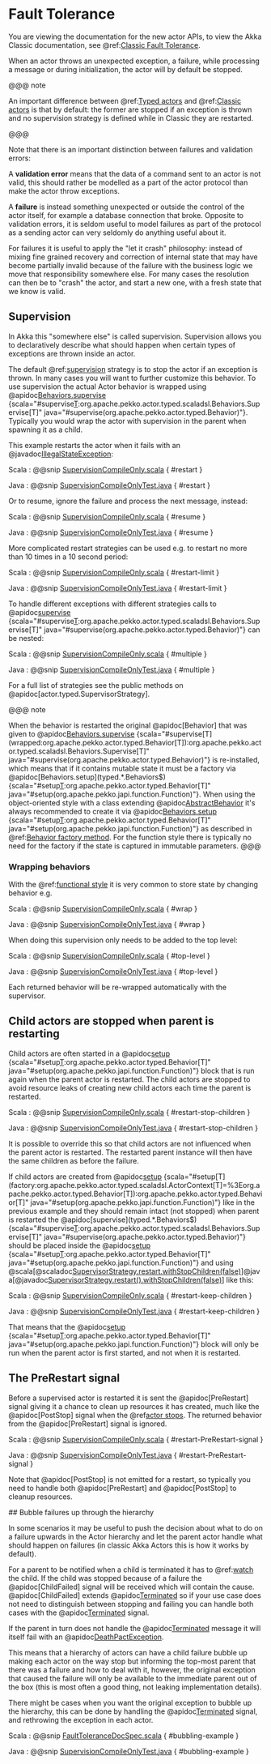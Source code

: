 # Fault Tolerance

You are viewing the documentation for the new actor APIs, to view the Akka Classic documentation, see @ref:[Classic Fault Tolerance](../fault-tolerance.md).

When an actor throws an unexpected exception, a failure, while processing a message or during initialization, the actor
will by default be stopped.

@@@ note

An important difference between @ref:[Typed actors](actors.md) and @ref:[Classic actors](../actors.md) is that 
by default: the former are stopped if an exception is thrown and no supervision strategy is defined while in Classic they are restarted.

@@@

Note that there is an important distinction between failures and validation errors:

A **validation error** means that the data of a command sent to an actor is not valid, this should rather be modelled as a
part of the actor protocol than make the actor throw exceptions.

A **failure** is instead something unexpected or outside the control of the actor itself, for example a database connection
that broke. Opposite to validation errors, it is seldom useful to model failures as part of the protocol as a sending actor
can very seldomly do anything useful about it.

For failures it is useful to apply the "let it crash" philosophy: instead of mixing fine grained recovery and correction
of internal state that may have become partially invalid because of the failure with the business logic we move that
responsibility somewhere else. For many cases the resolution can then be to "crash" the actor, and start a new one,
with a fresh state that we know is valid.

## Supervision

In Akka this "somewhere else" is called supervision. Supervision allows you to declaratively describe what should happen when certain types of exceptions are thrown inside an actor. 

The default @ref:[supervision](../general/supervision.md) strategy is to stop the actor if an exception is thrown. 
In many cases you will want to further customize this behavior. To use supervision the actual Actor behavior is wrapped using @apidoc[Behaviors.supervise](typed.*.Behaviors$) {scala="#supervise[T](wrapped:org.apache.pekko.actor.typed.Behavior[T]):org.apache.pekko.actor.typed.scaladsl.Behaviors.Supervise[T]" java="#supervise(org.apache.pekko.actor.typed.Behavior)"}. 
Typically you would wrap the actor with supervision in the parent when spawning it as a child.
 
This example restarts the actor when it fails with an @javadoc[IllegalStateException](java.lang.IllegalStateException): 


Scala
:  @@snip [SupervisionCompileOnly.scala](/actor-typed-tests/src/test/scala/docs/org/apache/pekko/typed/supervision/SupervisionCompileOnly.scala) { #restart }

Java
:  @@snip [SupervisionCompileOnlyTest.java](/actor-typed-tests/src/test/java/jdocs/org/apache/pekko/typed/supervision/SupervisionCompileOnlyTest.java) { #restart }

Or to resume, ignore the failure and process the next message, instead:

Scala
:  @@snip [SupervisionCompileOnly.scala](/actor-typed-tests/src/test/scala/docs/org/apache/pekko/typed/supervision/SupervisionCompileOnly.scala) { #resume }

Java
:  @@snip [SupervisionCompileOnlyTest.java](/actor-typed-tests/src/test/java/jdocs/org/apache/pekko/typed/supervision/SupervisionCompileOnlyTest.java) { #resume }

More complicated restart strategies can be used e.g. to restart no more than 10
times in a 10 second period:

Scala
:  @@snip [SupervisionCompileOnly.scala](/actor-typed-tests/src/test/scala/docs/org/apache/pekko/typed/supervision/SupervisionCompileOnly.scala) { #restart-limit }

Java
:  @@snip [SupervisionCompileOnlyTest.java](/actor-typed-tests/src/test/java/jdocs/org/apache/pekko/typed/supervision/SupervisionCompileOnlyTest.java) { #restart-limit }

To handle different exceptions with different strategies calls to @apidoc[supervise](typed.*.Behaviors$) {scala="#supervise[T](wrapped:org.apache.pekko.actor.typed.Behavior[T]):org.apache.pekko.actor.typed.scaladsl.Behaviors.Supervise[T]" java="#supervise(org.apache.pekko.actor.typed.Behavior)"}
can be nested:

Scala
:  @@snip [SupervisionCompileOnly.scala](/actor-typed-tests/src/test/scala/docs/org/apache/pekko/typed/supervision/SupervisionCompileOnly.scala) { #multiple }

Java
:  @@snip [SupervisionCompileOnlyTest.java](/actor-typed-tests/src/test/java/jdocs/org/apache/pekko/typed/supervision/SupervisionCompileOnlyTest.java) { #multiple }

For a full list of strategies see the public methods on @apidoc[actor.typed.SupervisorStrategy].

@@@ note

When the behavior is restarted the original @apidoc[Behavior] that was given to @apidoc[Behaviors.supervise](typed.*.Behaviors$) {scala="#supervise[T](wrapped:org.apache.pekko.actor.typed.Behavior[T]):org.apache.pekko.actor.typed.scaladsl.Behaviors.Supervise[T]" java="#supervise(org.apache.pekko.actor.typed.Behavior)"} is re-installed,
which means that if it contains mutable state it must be a factory via @apidoc[Behaviors.setup](typed.*.Behaviors$) {scala="#setup[T](factory:org.apache.pekko.actor.typed.scaladsl.ActorContext[T]=%3Eorg.apache.pekko.actor.typed.Behavior[T]):org.apache.pekko.actor.typed.Behavior[T]" java="#setup(org.apache.pekko.japi.function.Function)"}. When using the
object-oriented style with a class extending @apidoc[AbstractBehavior](typed.*.AbstractBehavior) it's always recommended to create it via
@apidoc[Behaviors.setup](typed.*.Behaviors$) {scala="#setup[T](factory:org.apache.pekko.actor.typed.scaladsl.ActorContext[T]=%3Eorg.apache.pekko.actor.typed.Behavior[T]):org.apache.pekko.actor.typed.Behavior[T]" java="#setup(org.apache.pekko.japi.function.Function)"} as described in @ref:[Behavior factory method](style-guide.md#behavior-factory-method).
For the function style there is typically no need for the factory if the state is captured in immutable
parameters.
@@@

### Wrapping behaviors

With the @ref:[functional style](style-guide.md#functional-versus-object-oriented-style) it is very common
to store state by changing behavior e.g.

Scala
:  @@snip [SupervisionCompileOnly.scala](/actor-typed-tests/src/test/scala/docs/org/apache/pekko/typed/supervision/SupervisionCompileOnly.scala) { #wrap }

Java
:  @@snip [SupervisionCompileOnlyTest.java](/actor-typed-tests/src/test/java/jdocs/org/apache/pekko/typed/supervision/SupervisionCompileOnlyTest.java) { #wrap }

When doing this supervision only needs to be added to the top level:

Scala
:  @@snip [SupervisionCompileOnly.scala](/actor-typed-tests/src/test/scala/docs/org/apache/pekko/typed/supervision/SupervisionCompileOnly.scala) { #top-level }

Java
:  @@snip [SupervisionCompileOnlyTest.java](/actor-typed-tests/src/test/java/jdocs/org/apache/pekko/typed/supervision/SupervisionCompileOnlyTest.java) { #top-level }

Each returned behavior will be re-wrapped automatically with the supervisor.

## Child actors are stopped when parent is restarting

Child actors are often started in a @apidoc[setup](typed.*.Behaviors$) {scala="#setup[T](factory:org.apache.pekko.actor.typed.scaladsl.ActorContext[T]=%3Eorg.apache.pekko.actor.typed.Behavior[T]):org.apache.pekko.actor.typed.Behavior[T]" java="#setup(org.apache.pekko.japi.function.Function)"} block that is run again when the parent actor is restarted.
The child actors are stopped to avoid resource leaks of creating new child actors each time the parent is restarted.

Scala
:  @@snip [SupervisionCompileOnly.scala](/actor-typed-tests/src/test/scala/docs/org/apache/pekko/typed/supervision/SupervisionCompileOnly.scala) { #restart-stop-children }

Java
:  @@snip [SupervisionCompileOnlyTest.java](/actor-typed-tests/src/test/java/jdocs/org/apache/pekko/typed/supervision/SupervisionCompileOnlyTest.java) { #restart-stop-children }

It is possible to override this so that child actors are not influenced when the parent actor is restarted.
The restarted parent instance will then have the same children as before the failure.

If child actors are created from @apidoc[setup](typed.*.Behaviors$) {scala="#setup[T](factory:org.apache.pekko.actor.typed.scaladsl.ActorContext[T]=%3Eorg.apache.pekko.actor.typed.Behavior[T]):org.apache.pekko.actor.typed.Behavior[T]" java="#setup(org.apache.pekko.japi.function.Function)"} like in the previous example and they should remain intact (not stopped)
when parent is restarted the @apidoc[supervise](typed.*.Behaviors$) {scala="#supervise[T](wrapped:org.apache.pekko.actor.typed.Behavior[T]):org.apache.pekko.actor.typed.scaladsl.Behaviors.Supervise[T]" java="#supervise(org.apache.pekko.actor.typed.Behavior)"} should be placed inside the @apidoc[setup](typed.*.Behaviors$) {scala="#setup[T](factory:org.apache.pekko.actor.typed.scaladsl.ActorContext[T]=%3Eorg.apache.pekko.actor.typed.Behavior[T]):org.apache.pekko.actor.typed.Behavior[T]" java="#setup(org.apache.pekko.japi.function.Function)"} and using
@scala[@scaladoc[SupervisorStrategy.restart.withStopChildren(false)](pekko.actor.typed.RestartSupervisorStrategy#withStopChildren(enabled:Boolean):org.apache.pekko.actor.typed.RestartSupervisorStrategy)]@java[@javadoc[SupervisorStrategy.restart().withStopChildren(false)](pekko.actor.typed.RestartSupervisorStrategy#withStopChildren(boolean))]
like this:

Scala
:  @@snip [SupervisionCompileOnly.scala](/actor-typed-tests/src/test/scala/docs/org/apache/pekko/typed/supervision/SupervisionCompileOnly.scala) { #restart-keep-children }

Java
:  @@snip [SupervisionCompileOnlyTest.java](/actor-typed-tests/src/test/java/jdocs/org/apache/pekko/typed/supervision/SupervisionCompileOnlyTest.java) { #restart-keep-children }

That means that the @apidoc[setup](typed.*.Behaviors$) {scala="#setup[T](factory:org.apache.pekko.actor.typed.scaladsl.ActorContext[T]=%3Eorg.apache.pekko.actor.typed.Behavior[T]):org.apache.pekko.actor.typed.Behavior[T]" java="#setup(org.apache.pekko.japi.function.Function)"} block will only be run when the parent actor is first started, and not when it is
restarted.

## The PreRestart signal

Before a supervised actor is restarted it is sent the @apidoc[PreRestart] signal giving it a chance to clean up resources
it has created, much like the @apidoc[PostStop] signal when the @ref[actor stops](actor-lifecycle.md#stopping-actors). 
The returned behavior from the @apidoc[PreRestart] signal is ignored.

Scala
:  @@snip [SupervisionCompileOnly.scala](/actor-typed-tests/src/test/scala/docs/org/apache/pekko/typed/supervision/SupervisionCompileOnly.scala) { #restart-PreRestart-signal }

Java
:  @@snip [SupervisionCompileOnlyTest.java](/actor-typed-tests/src/test/java/jdocs/org/apache/pekko/typed/supervision/SupervisionCompileOnlyTest.java) { #restart-PreRestart-signal }

Note that @apidoc[PostStop] is not emitted for a restart, so typically you need to handle both @apidoc[PreRestart] and @apidoc[PostStop]
to cleanup resources.

<a id="bubble"/>
## Bubble failures up through the hierarchy

In some scenarios it may be useful to push the decision about what to do on a failure upwards in the Actor hierarchy
 and let the parent actor handle what should happen on failures (in classic Akka Actors this is how it works by default).

For a parent to be notified when a child is terminated it has to @ref:[watch](actor-lifecycle.md#watching-actors) the
child. If the child was stopped because of a failure the @apidoc[ChildFailed] signal will be received which will contain the
cause. @apidoc[ChildFailed] extends @apidoc[Terminated](typed.Terminated) so if your use case does not need to distinguish between stopping and failing
you can handle both cases with the @apidoc[Terminated](typed.Terminated) signal.

If the parent in turn does not handle the @apidoc[Terminated](typed.Terminated) message it will itself fail with an @apidoc[DeathPactException](typed.DeathPactException).

This means that a hierarchy of actors can have a child failure bubble up making each actor on the way stop but informing the
top-most parent that there was a failure and how to deal with it, however, the original exception that caused the failure
will only be available to the immediate parent out of the box (this is most often a good thing, not leaking implementation details). 

There might be cases when you want the original exception to bubble up the hierarchy, this can be done by handling the 
@apidoc[Terminated](typed.Terminated) signal, and rethrowing the exception in each actor.

 
Scala
:  @@snip [FaultToleranceDocSpec.scala](/actor-typed-tests/src/test/scala/docs/org/apache/pekko/typed/FaultToleranceDocSpec.scala) { #bubbling-example }

Java
:  @@snip [SupervisionCompileOnlyTest.java](/actor-typed-tests/src/test/java/jdocs/org/apache/pekko/typed/BubblingSample.java) { #bubbling-example }
